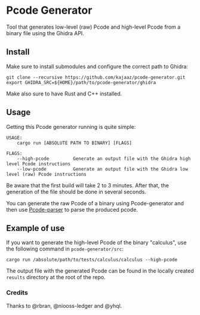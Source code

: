 # Pcode Generator
Tool that generates low-level (raw) Pcode and high-level Pcode from a binary file using the Ghidra API.

## Install
Make sure to install submodules and configure the correct path to Ghidra:
```
git clone --recursive https://github.com/kajaaz/pcode-generator.git
export GHIDRA_SRC=${HOME}/path/to/pcode-generator/ghidra
```
Make also sure to have Rust and C++ installed.

## Usage
Getting this Pcode generator running is quite simple: 
```
USAGE:
    cargo run [ABSOLUTE PATH TO BINARY] [FLAGS]

FLAGS:
    --high-pcode         Generate an output file with the Ghidra high level Pcode instructions
    --low-pcode          Generate an output file with the Ghidra low level (raw) Pcode instructions
```

Be aware that the first build will take 2 to 3 minutes. After that, the generation of the file should be done in several seconds.

You can generate the raw Pcode of a binary using Pcode-generator and then use [Pcode-parser](https://github.com/kajaaz/pcode-parser/tree/main) to parse the produced pcode. 

## Example of use
If you want to generate the high-level Pcode of the binary "calculus", use the following command in ```pcode-generator/src```:
```
cargo run /absolute/path/to/tests/calculus/calculus --high-pcode
```  
The output file with the generated Pcode can be found in the locally created ```results``` directory at the root of the repo.

### Credits
Thanks to @rbran, @niooss-ledger and @yhql.

